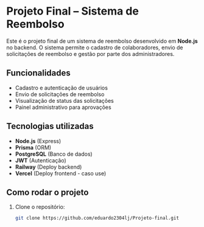 # Projeto Final – Sistema de Reembolso

Este é o projeto final de um sistema de reembolso desenvolvido em **Node.js** no backend. O sistema permite o cadastro de colaboradores, envio de solicitações de reembolso e gestão por parte dos administradores.

## Funcionalidades

- Cadastro e autenticação de usuários
- Envio de solicitações de reembolso
- Visualização de status das solicitações
- Painel administrativo para aprovações

## Tecnologias utilizadas

- **Node.js** (Express)
- **Prisma** (ORM)
- **PostgreSQL** (Banco de dados)
- **JWT** (Autenticação)
- **Railway** (Deploy backend)
- **Vercel** (Deploy frontend - caso use)

## Como rodar o projeto

1. Clone o repositório:
   ```bash
   git clone https://github.com/eduardo2304lj/Projeto-final.git
